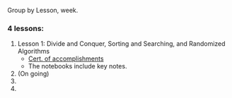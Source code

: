 Group by Lesson, week.

### 4 lessons: 
1. Lesson 1: Divide and Conquer, Sorting and Searching, and Randomized Algorithms
    - [Cert. of accomplishments](https://www.coursera.org/account/accomplishments/certificate/H3G7HVQ5JCTD)
    - The notebooks include key notes.
2. (On going) 
3. 
4. 
